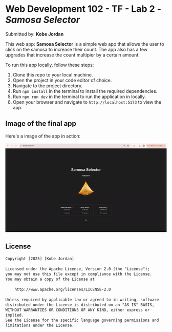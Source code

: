 # Web Development 102 - TF -  Lab 2 - *Samosa Selector*

Submitted by: **Kobe Jordan**

This web app: **Samosa Selector** is a simple web app that allows the user to click on the samosa to increase their count. The app also has a few upgrades that increase the count multipier by a certain amount.

To run this app locally, follow these steps:

1. Clone this repo to your local machine.
2. Open the project in your code editor of choice.
3. Navigate to the project directory.
4. Run `npm install` in the terminal to install the required dependencies.
5. Run `npm run dev` in the terminal to run the application in locally.
6. Open your browser and navigate to `http://localhost:5173` to view the app.

## Image of the final app

Here's a image of the app in action:

<img src='/public/samosa.gif' title='App in action' alt='App in action'>


## License

    Copyright [2025] [Kobe Jordan]

    Licensed under the Apache License, Version 2.0 (the "License");
    you may not use this file except in compliance with the License.
    You may obtain a copy of the License at

        http://www.apache.org/licenses/LICENSE-2.0

    Unless required by applicable law or agreed to in writing, software
    distributed under the License is distributed on an "AS IS" BASIS,
    WITHOUT WARRANTIES OR CONDITIONS OF ANY KIND, either express or implied.
    See the License for the specific language governing permissions and
    limitations under the License.
